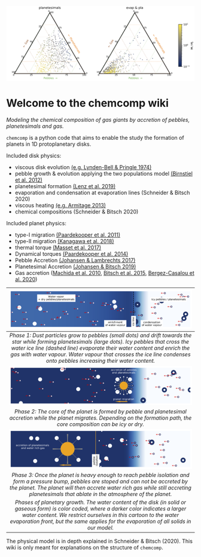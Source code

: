 ![Dreieck](images/dreieck.png)

# Welcome to the chemcomp wiki

*Modeling the chemical composition of gas giants by accretion of pebbles, planetesimals and gas.*

`chemcomp` is a python code that aims to enable the study the formation of planets in 1D protoplanetary disks. 

Included disk physics:
- viscous disk evolution [(e.g. Lynden-Bell & Pringle 1974)](https://ui.adsabs.harvard.edu/abs/1974MNRAS.168..603L/abstract)
- pebble growth & evolution applying the two populations model [(Birnstiel et al. 2012)](https://ui.adsabs.harvard.edu/abs/2012A%26A...539A.148B/abstract)
- planetesimal formation [(Lenz et al. 2019)](https://ui.adsabs.harvard.edu/abs/2019ApJ...874...36L/abstract)
- evaporation and condensation at evaporation lines (Schneider & Bitsch 2020)
- viscous heating [(e.g. Armitage 2013)](https://ui.adsabs.harvard.edu/abs/2013apf..book.....A/abstract)
- chemical compositions (Schneider & Bitsch 2020)

Included planet physics:
- type-I migration [(Paardekooper et al. 2011)](https://ui.adsabs.harvard.edu/abs/2011MNRAS.410..293P/abstract)
- type-II migration [(Kanagawa et al. 2018)](https://ui.adsabs.harvard.edu/abs/2018ApJ...861..140K/abstract)
- thermal torque [(Masset et al. 2017)](https://ui.adsabs.harvard.edu/abs/2017MNRAS.472.4204M/abstract)
- Dynamical torques [(Paardekooper et al. 2014)](https://ui.adsabs.harvard.edu/abs/2014MNRAS.444.2031P/abstract)
- Pebble Accretion [(Johansen & Lambrechts 2017)](https://ui.adsabs.harvard.edu/abs/2017AREPS..45..359J/abstract)
- Planetesimal Accretion [(Johansen & Bitsch 2019)](https://ui.adsabs.harvard.edu/abs/2019A%26A...631A..70J/abstract)
- Gas accretion ([Machida et al. 2010](https://ui.adsabs.harvard.edu/abs/2010MNRAS.405.1227M/abstract), [Bitsch et al. 2015](https://ui.adsabs.harvard.edu/abs/2015A%26A...582A.112B/abstract), [Bergez-Casalou et al. 2020](https://ui.adsabs.harvard.edu/abs/2020arXiv201000485B/abstract))


| ![0](images/background_0.png) |
|:--:|  
| *Phase 1: Dust particles grow to pebbles (small dots) and drift towards the star while forming planetesimals (large dots). Icy pebbles that cross the water ice line (dashed line) evaporate their water content and enrich the gas with water vapour. Water vapour that crosses the ice line condenses onto pebbles increasing their water content.* | 
| ![1](images/background_1.png) | 
| *Phase 2: The core of the planet is formed by pebble and planetesimal accretion while the planet migrates. Depending on the formation path, the core composition can be icy or dry.* |
| ![2](images/background_2.png) |
| *Phase 3: Once the planet is heavy enough to reach pebble isolation and form a pressure bump, pebbles are stoped and can not be accreted by the planet. The planet will then accrete water rich gas while still accreting planetesimals that ablate in the atmosphere of the planet.* |
| *Phases of planetary growth. The water content of the disk (in solid or gaseous form) is color coded, where a darker color indicates a larger water content. We restrict ourselves in this cartoon to the water evaporation front, but the same applies for the evaporation of all solids in our model.* |

The physical model is in depth explained in Schneider & Bitsch (2020). This wiki is only meant for explanations on the structure of `chemcomp`.
